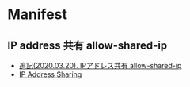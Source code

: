 # Manifest

## IP address 共有 allow-shared-ip
- [追記(2020.03.20). IPアドレス共有 allow-shared-ip](https://qiita.com/suzuyui/items/c83554dd055ef0f4253a#追記20200320-ipアドレス共有-allow-shared-ip)
- [IP Address Sharing](https://metallb.universe.tf/usage/#ip-address-sharing)
